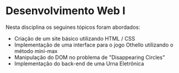 # Desenvolvimento Web I
Nesta disciplina os seguines tópicos foram abordados:

- Criação de um site básico utilizando HTML / CSS 
- Implementação de uma interface para o jogo Othello utilizando o método mini-max
- Manipulação do DOM no problema de "Disappearing Circles"
- Implementação do back-end de uma Urna Eletrônica